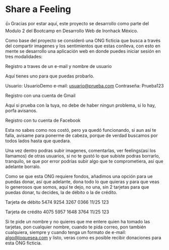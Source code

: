 # Share a Feeling
:thumbsup:
Gracias por estar aquí, este proyecto se desarrollo como parte del Modulo 2 del Bootcamp en Desarrollo Web de Ironhack México.

Como base del proyecto se consideró una ONG ficticia que busca a través del compartir imagenes y los sentimientos que estas conlleva, con esto en mente se desarrollo una aplicación web en donde puedes iniciar sesión en tres modalidades:

Registro a traves de un e-mail y nombre de usuario
   
   Aquí tienes uno para que puedas probarlo.

   Usuario: UsuarioDemo
   e-mail: usuario@prueba.com
   Contraseña: Prueba123

Registro con una cuenta de Gmail

  Aquí si prueba con la tuya, no debe de haber ningun problema, si lo hay, porfa avisanos.

Registro con tu cuenta de Facebook

  Esta no sabes como nos costó, pero ya quedó funcionando, si aun así te falla, avisame para ponerme de cabeza, porque de verdad buscamos por todos lados hasta que quedara.


Una vez dentro podras subir imagenes, comentarlas, ver feelings(así los llamamos) de otras usuarios, si no te gustó lo que subiste podras borrarlo, tranquilo, se que por error podrías subir algo que te comprometiera, así que adelante borralo.

Como se que esta ONG requiere fondos, añadimos una opción para ue puedas donar, así que adelante, dona todo lo que quieras y para que veas lo generosos que somos, aquí te dejo, no una, sin 2 tarjetas para que puedas donar, tu decides, la de débito o la de crédito.

Tarjeta de débito 
5474 9254 3267 0366
  11/25   123

Tarjeta de crédito
4075 5957 1648 3764
  11/25   123

Si te pide un nombre y no quieres que me entere quien ha tomado las tarjetas, pon cualquier nombre, cuando te pida correo, pon también cualquiera, siempre y cuando tenga un formato de e-mail: algo@loquesea.com y listo, veras como es posible recibir donaciones para esta ONG ficticia.